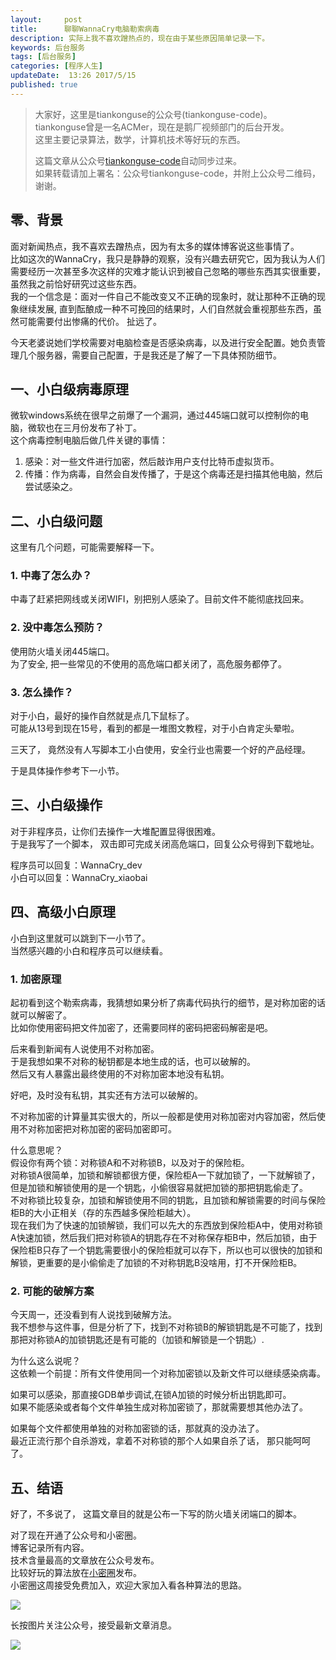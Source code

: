 ```yaml
---  
layout:     post  
title:      聊聊WannaCry电脑勒索病毒
description: 实际上我不喜欢蹭热点的，现在由于某些原因简单记录一下。  
keywords: 后台服务  
tags: [后台服务]  
categories: [程序人生]  
updateDate:  13:26 2017/5/15
published: true  
---  
```

  
  
>   
> 大家好，这里是tiankonguse的公众号(tiankonguse-code)。    
> tiankonguse曾是一名ACMer，现在是鹅厂视频部门的后台开发。    
> 这里主要记录算法，数学，计算机技术等好玩的东西。   
>      
> 这篇文章从公众号[tiankonguse-code](http://mp.weixin.qq.com/s/kjuZuB6l80e49rP_cJEr_g)自动同步过来。    
> 如果转载请加上署名：公众号tiankonguse-code，并附上公众号二维码，谢谢。    
>    
  

## 零、背景

面对新闻热点，我不喜欢去蹭热点，因为有太多的媒体博客说这些事情了。  
比如这次的WannaCry，我只是静静的观察，没有兴趣去研究它，因为我认为人们需要经历一次甚至多次这样的灾难才能认识到被自己忽略的哪些东西其实很重要，虽然我之前恰好研究过这些东西。  
我的一个信念是：面对一件自己不能改变又不正确的现象时，就让那种不正确的现象继续发展, 直到酝酿成一种不可挽回的结果时，人们自然就会重视那些东西，虽然可能需要付出惨痛的代价。
扯远了。  


今天老婆说她们学校需要对电脑检查是否感染病毒，以及进行安全配置。她负责管理几个服务器，需要自己配置，于是我还是了解了一下具体预防细节。  


## 一、小白级病毒原理


微软windows系统在很早之前爆了一个漏洞，通过445端口就可以控制你的电脑，微软也在三月份发布了补丁。  
这个病毒控制电脑后做几件关键的事情：

1. 感染：对一些文件进行加密，然后敲诈用户支付比特币虚拟货币。  
2. 传播：作为病毒，自然会自发传播了，于是这个病毒还是扫描其他电脑，然后尝试感染之。  

## 二、小白级问题


这里有几个问题，可能需要解释一下。  


### 1. 中毒了怎么办？

中毒了赶紧把网线或关闭WIFI，别把别人感染了。目前文件不能彻底找回来。  


### 2. 没中毒怎么预防？

使用防火墙关闭445端口。  
为了安全, 把一些常见的不使用的高危端口都关闭了，高危服务都停了。  

### 3. 怎么操作？

对于小白，最好的操作自然就是点几下鼠标了。  
可能从13号到现在15号，看到的都是一堆图文教程，对于小白肯定头晕啦。  

三天了， 竟然没有人写脚本工小白使用，安全行业也需要一个好的产品经理。  

于是具体操作参考下一小节。  

## 三、小白级操作


对于非程序员，让你们去操作一大堆配置显得很困难。  
于是我写了一个脚本， 双击即可完成关闭高危端口，回复公众号得到下载地址。  

程序员可以回复：WannaCry_dev  
小白可以回复：WannaCry_xiaobai  

## 四、高级小白原理


小白到这里就可以跳到下一小节了。  
当然感兴趣的小白和程序员可以继续看。  

### 1. 加密原理

起初看到这个勒索病毒，我猜想如果分析了病毒代码执行的细节，是对称加密的话就可以解密了。  
比如你使用密码把文件加密了，还需要同样的密码把密码解密是吧。  

后来看到新闻有人说使用不对称加密。  
于是我想如果不对称的秘钥都是本地生成的话，也可以破解的。  
然后又有人暴露出最终使用的不对称加密本地没有私钥。  


好吧，及时没有私钥，其实还有方法可以破解的。  


不对称加密的计算量其实很大的，所以一般都是使用对称加密对内容加密，然后使用不对称加密把对称加密的密码加密即可。  

什么意思呢？  
假设你有两个锁：对称锁A和不对称锁B，以及对于的保险柜。  
对称锁A很简单，加锁和解锁都很方便，保险柜A一下就加锁了，一下就解锁了，但是加锁和解锁使用的是一个钥匙，小偷很容易就把加锁的那把钥匙偷走了。  
不对称锁比较复杂，加锁和解锁使用不同的钥匙，且加锁和解锁需要的时间与保险柜B的大小正相关（存的东西越多保险柜越大）。  
现在我们为了快速的加锁解锁，我们可以先大的东西放到保险柜A中，使用对称锁A快速加锁，然后我们把对称锁A的钥匙存在不对称保存柜B中，然后加锁，由于保险柜B只存了一个钥匙需要很小的保险柜就可以存下，所以也可以很快的加锁和解锁，更重要的是小偷偷走了加锁的不对称钥匙B没啥用，打不开保险柜B。  


### 2. 可能的破解方案

今天周一，还没看到有人说找到破解方法。  
我不想参与这件事，但是分析了下，找到不对称锁B的解锁钥匙是不可能了，找到那把对称锁A的加锁钥匙还是有可能的（加锁和解锁是一个钥匙）.


为什么这么说呢？  
这依赖一个前提：所有文件使用同一个对称加密锁以及新文件可以继续感染病毒。  

如果可以感染，那直接GDB单步调试,在锁A加锁的时候分析出钥匙即可。  
如果不能感染或者每个文件单独生成对称加密锁了，那就需要想其他办法了。  


如果每个文件都使用单独的对称加密锁的话，那就真的没办法了。  
最近正流行那个自杀游戏，拿着不对称锁的那个人如果自杀了话， 那只能呵呵了。  




## 五、结语

好了，不多说了， 这篇文章目的就是公布一下写的防火墙关闭端口的脚本。   


对了现在开通了公众号和小密圈。  
博客记录所有内容。  
技术含量最高的文章放在公众号发布。  
比较好玩的算法放在[小密圈](https://wx.xiaomiquan.com/mweb/views/joingroup/join_group.html?group_id=281548515451&secret=r0krqw9fw0at24vxjxo1uo4k0h4lfe47&extra=d67ce0c25ec91252b3af846a10154c9e9d4cb50c763fee178acd68cd2c2e09ee)发布。  
小密圈这周接受免费加入，欢迎大家加入看各种算法的思路。  

![](https://res.tiankonguse.com/images/suanfa_xiaomiquan.jpg)  
  
  
长按图片关注公众号，接受最新文章消息。   
  
![](https://res.tiankonguse.com/images/weixin-50cm.jpg)  
  
  
  